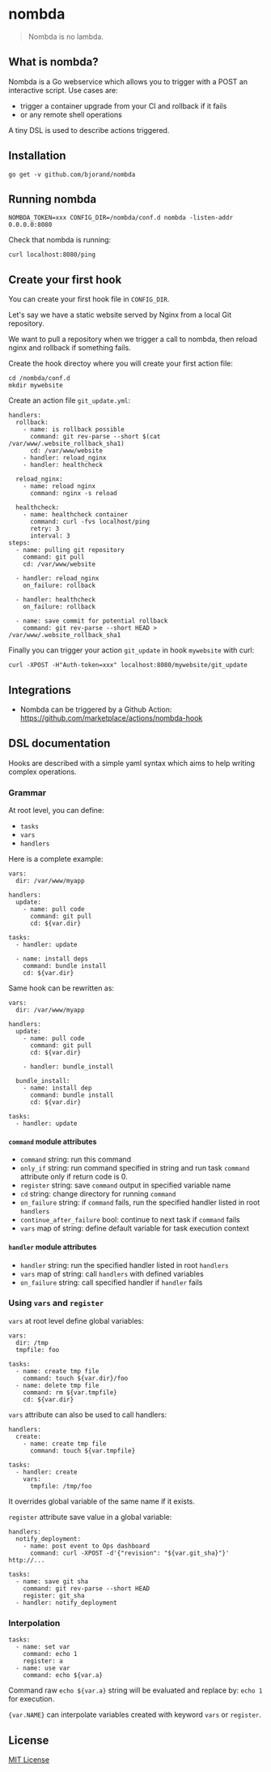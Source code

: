 # nombda

> Nombda is no lambda.

## What is nombda?

Nombda is a Go webservice which allows you to trigger with a POST an interactive script.
Use cases are:
 - trigger a container upgrade from your CI and rollback if it fails
 - or any remote shell operations

 A tiny DSL is used to describe actions triggered.

## Installation

```
go get -v github.com/bjorand/nombda
```

## Running nombda
```
NOMBDA_TOKEN=xxx CONFIG_DIR=/nombda/conf.d nombda -listen-addr 0.0.0.0:8080
```
Check that nombda is running:
```
curl localhost:8080/ping
```

## Create your first hook

You can create your first hook file in `CONFIG_DIR`.

Let's say we have a static website served by Nginx from a local Git repository.

We want to pull a repository when we trigger a call to nombda, then reload nginx and rollback if something fails.

Create the hook directoy where you will create your first action file:
```
cd /nombda/conf.d
mkdir mywebsite
```

Create an action file `git_update.yml`:

```
handlers:
  rollback:
    - name: is rollback possible
      command: git rev-parse --short $(cat /var/www/.website_rollback_sha1)
      cd: /var/www/website
    - handler: reload_nginx
    - handler: healthcheck

  reload_nginx:
    - name: reload nginx
      command: nginx -s reload

  healthcheck:
    - name: healthcheck container
      command: curl -fvs localhost/ping
      retry: 3
      interval: 3
steps:
  - name: pulling git repository
    command: git pull
    cd: /var/www/website

  - handler: reload_nginx
    on_failure: rollback

  - handler: healthcheck
    on_failure: rollback

  - name: save commit for potential rollback
    command: git rev-parse --short HEAD > /var/www/.website_rollback_sha1
```

Finally you can trigger your action `git_update` in hook `mywebsite` with curl:

```
curl -XPOST -H"Auth-token=xxx" localhost:8080/mywebsite/git_update
```

## Integrations

- Nombda can be triggered by a Github Action: https://github.com/marketplace/actions/nombda-hook

## DSL documentation

Hooks are described with a simple yaml syntax which aims to help writing complex operations.

### Grammar

At root level, you can define:
- `tasks`
- `vars`
- `handlers`

Here is a complete example:

```
vars:
  dir: /var/www/myapp

handlers:
  update:
    - name: pull code
      command: git pull
      cd: ${var.dir}

tasks:
  - handler: update

  - name: install deps
    command: bundle install
    cd: ${var.dir}
```

Same hook can be rewritten as:
```
vars:
  dir: /var/www/myapp

handlers:
  update:
    - name: pull code
      command: git pull
      cd: ${var.dir}

    - handler: bundle_install

  bundle_install:
    - name: install dep
      command: bundle install
      cd: ${var.dir}

tasks:
  - handler: update
```


#### `command` module attributes

- `command` string: run this command
- `only_if` string: run command specified in string and run task `command` attribute only if return code is 0.
- `register` string: save `command` output in specified variable name
- `cd` string: change directory for running `command`
- `on_failure` string: if `command` fails, run the specified handler listed in root `handlers`
- `continue_after_failure` bool: continue to next task if `command` fails
- `vars` map of string: define default variable for task execution context


#### `handler` module attributes

- `handler` string: run the specified handler listed in root `handlers`
- `vars` map of string: call `handlers` with defined variables
- `on_failure` string: call specified handler if `handler` fails

### Using `vars` and `register`

`vars` at root level define global variables:

```
vars:
  dir: /tmp
  tmpfile: foo

tasks:
  - name: create tmp file
    command: touch ${var.dir}/foo
  - name: delete tmp file
    command: rm ${var.tmpfile}
    cd: ${var.dir}
```

`vars` attribute can also be used to call handlers:

```
handlers:
  create:
    - name: create tmp file
      command: touch ${var.tmpfile}

tasks:
  - handler: create
    vars:
      tmpfile: /tmp/foo
```
It overrides global variable of the same name if it exists.

`register` attribute save value in a global variable:

```
handlers:
  notify_deployment:
    - name: post event to Ops dashboard
      command: curl -XPOST -d'{"revision": "${var.git_sha}"}' http://...

tasks:
  - name: save git sha
    command: git rev-parse --short HEAD
    register: git_sha
  - handler: notify_deployment
```

### Interpolation

```
tasks:
  - name: set var
    command: echo 1
    register: a
  - name: use var
    command: echo ${var.a}
```
Command raw `echo ${var.a}` string will be evaluated and replace by:
`echo 1` for execution.

`{var.NAME}` can interpolate variables created with keyword `vars` or `register`.

## License

[MIT License](https://github.com/bjorand/nombda/blob/master/LICENSE)
